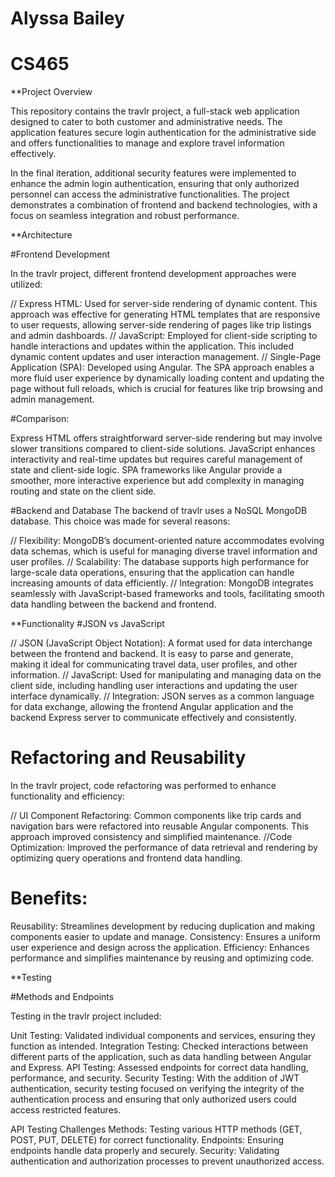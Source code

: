 # Alyssa Bailey
# CS465

**Project Overview

This repository contains the travlr project, a full-stack web application designed to cater to both customer and administrative needs. The application features secure login authentication for the administrative side and offers functionalities to manage and explore travel information effectively.

In the final iteration, additional security features were implemented to enhance the admin login authentication, ensuring that only authorized personnel can access the administrative functionalities. The project demonstrates a combination of frontend and backend technologies, with a focus on seamless integration and robust performance.

**Architecture

#Frontend Development

In the travlr project, different frontend development approaches were utilized:

  // Express HTML: Used for server-side rendering of dynamic content. This approach was effective for generating HTML templates that are responsive to user requests, allowing server-side rendering of pages like trip listings and admin dashboards.
  // JavaScript: Employed for client-side scripting to handle interactions and updates within the application. This included dynamic content updates and user interaction management.
  // Single-Page Application (SPA): Developed using Angular. The SPA approach enables a more fluid user experience by dynamically loading content and updating the page without full reloads, which is crucial for features like trip browsing and admin management.
  
#Comparison:

Express HTML offers straightforward server-side rendering but may involve slower transitions compared to client-side solutions.
JavaScript enhances interactivity and real-time updates but requires careful management of state and client-side logic.
SPA frameworks like Angular provide a smoother, more interactive experience but add complexity in managing routing and state on the client side.

#Backend and Database
The backend of travlr uses a NoSQL MongoDB database. This choice was made for several reasons:

  // Flexibility: MongoDB’s document-oriented nature accommodates evolving data schemas, which is useful for managing diverse travel information and user profiles.
  // Scalability: The database supports high performance for large-scale data operations, ensuring that the application can handle increasing amounts of data efficiently.
  // Integration: MongoDB integrates seamlessly with JavaScript-based frameworks and tools, facilitating smooth data handling between the backend and frontend.
  
**Functionality
#JSON vs JavaScript

  //  JSON (JavaScript Object Notation): A format used for data interchange between the frontend and backend. It is easy to parse and generate, making it ideal for communicating travel data, user profiles, and other information.
  // JavaScript: Used for manipulating and managing data on the client side, including handling user interactions and updating the user interface dynamically.
  // Integration: JSON serves as a common language for data exchange, allowing the frontend Angular application and the backend Express server to communicate effectively and consistently.


# Refactoring and Reusability
In the travlr project, code refactoring was performed to enhance functionality and efficiency:

  // UI Component Refactoring: Common components like trip cards and navigation bars were refactored into reusable Angular components. This approach improved consistency and simplified maintenance.
  //Code Optimization: Improved the performance of data retrieval and rendering by optimizing query operations and frontend data handling.
  
# Benefits:

Reusability: Streamlines development by reducing duplication and making components easier to update and manage.
Consistency: Ensures a uniform user experience and design across the application.
Efficiency: Enhances performance and simplifies maintenance by reusing and optimizing code.

**Testing

#Methods and Endpoints

Testing in the travlr project included:

Unit Testing: Validated individual components and services, ensuring they function as intended.
Integration Testing: Checked interactions between different parts of the application, such as data handling between Angular and Express.
API Testing: Assessed endpoints for correct data handling, performance, and security.
Security Testing: With the addition of JWT authentication, security testing focused on verifying the integrity of the authentication process and ensuring that only authorized users could access restricted features.

API Testing Challenges
Methods: Testing various HTTP methods (GET, POST, PUT, DELETE) for correct functionality.
Endpoints: Ensuring endpoints handle data properly and securely.
Security: Validating authentication and authorization processes to prevent unauthorized access.



